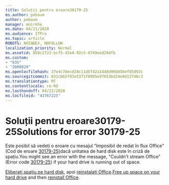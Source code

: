 ```yaml
---
title: Soluții pentru eroare30179-25
ms.author: pebaum
author: pebaum
manager: mnirkhe
ms.date: 04/21/2020
ms.audience: ITPro
ms.topic: article
ROBOTS: NOINDEX, NOFOLLOW
localization_priority: Normal
ms.assetid: 858c2f23-bcf5-42e4-92c5-8749eed29dfb
ms.custom:
- "835"
- "2000020"
ms.openlocfilehash: 37e4c78ecd28c11d5f42a1448d96b856ef05d92c
ms.sourcegitcommit: 631cbb5f03e5371f0995e976536d24e9d13746c3
ms.translationtype: MT
ms.contentlocale: ro-RO
ms.lasthandoff: 04/22/2020
ms.locfileid: "43767225"
---
```

# <a name="solutions-for-error-30179-25"></a><span data-ttu-id="fd229-102">Soluții pentru eroare30179-25</span><span class="sxs-lookup"><span data-stu-id="fd229-102">Solutions for error 30179-25</span></span>

<span data-ttu-id="fd229-103">Este posibil să vedeți o eroare cu mesajul "Imposibil de redat în flux Office" (Cod de eroare [30179-25)](https://support.office.com/article/e40d3c7d-98f6-4284-94a0-882beaa44593?wt.mc_id=Alchemy_ClientDIA)dacă unitatea de hard disk este în criză de spațiu.</span><span class="sxs-lookup"><span data-stu-id="fd229-103">You might see an error with the message, "Couldn't stream Office" (Error code [30179-25](https://support.office.com/article/e40d3c7d-98f6-4284-94a0-882beaa44593?wt.mc_id=Alchemy_ClientDIA)) if your hard drive is running out of space.</span></span>
  
<span data-ttu-id="fd229-104">[Eliberați spațiu pe hard disk,](https://support.microsoft.com/help/12425/windows-10-free-up-drive-space) apoi [reinstalați Office](https://portal.office.com/OLS/MySoftware.aspx).</span><span class="sxs-lookup"><span data-stu-id="fd229-104">[Free up space on your hard drive](https://support.microsoft.com/help/12425/windows-10-free-up-drive-space) and then [reinstall Office](https://portal.office.com/OLS/MySoftware.aspx).</span></span>
  